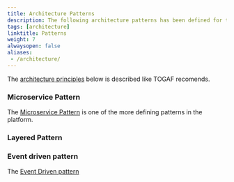 ```yaml
---
title: Architecture Patterns
description: The following architecture patterns has been defined for the solutions
tags: [architecture]
linktitle: Patterns
weight: 7
alwaysopen: false
aliases:
 - /architecture/
---
```


The [architecture principles](https://pubs.opengroup.org/architecture/togaf8-doc/arch/chap29.html) below is described like TOGAF recomends.

### Microservice Pattern
The [Microservice Pattern](https://en.wikipedia.org/wiki/Microservices) is one of the more defining patterns in the platform.



### Layered Pattern



### Event driven pattern
The [Event Driven pattern](https://en.wikipedia.org/wiki/Event-driven_architecture)


